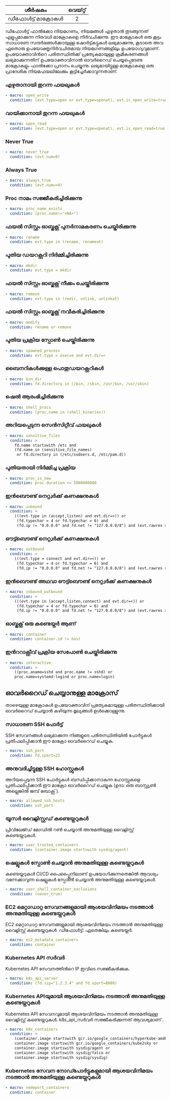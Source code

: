 |     ശീർഷകം      | വെയ്റ്റ് |
| :-------------: | :---: |
| ഡീഫോൾട്ട് മാക്രോകൾ |   2   |

ഡീഫോൾട്ട് ഫാൽക്കോ നിയമഗണം, നിയമങ്ങൾ എഴുതാൻ തുടങ്ങുന്നത് എളുപ്പമാക്കുന്ന  നിരവധി മാക്രോകളെ നിർവചിക്കുന്നു. ഈ മാക്രോകൾ ഒരു കൂട്ടം സാധാരണ സന്ദർഭങ്ങൾക്കായുള്ള ഷോർട്ട്കട്ടുകൾ ലഭ്യമാക്കുന്നു, കൂടാതെ അവ ഏതൊരു ഉപയോക്തൃനിർവചിതമായ നിയമഗണങ്ങളിലും ഉപയോഗ്യവുമാണ്. ഉപയോക്താവിൻറെ പരിതസ്ഥിതിക്ക് പ്രത്യേകമായുള്ള ക്രമീകരണങ്ങൾ ലഭ്യമാക്കുന്നതിന് ഉപയോക്താവിനാൽ ഓവർറൈഡ് ചെയ്യപ്പെടേണ്ട മാക്രോകളും ഫാൽക്കോ പ്രദാനം ചെയ്യുന്നു. ലഭ്യമായിട്ടുള്ള മാക്രോകളെ  ഒരു പ്രാദേശിക നിയമഫയലിലേക്കും കൂട്ടിച്ചേർക്കാവുന്നതാണ്.

### എഴുതാനായി തുറന്ന ഫയലുകൾ

```yaml
- macro: open_write
  condition: (evt.type=open or evt.type=openat), evt.is_open_write=true, fd.typechar='f', fd.num>=0 എന്നിവ
```

### വായിക്കാനായി തുറന്ന ഫയലുകൾ

```yaml
- macro: open_read
  condition: (evt.type=open or evt.type=openat), evt.is_open_read=true, fd.typechar='f', fd.num>=0 
```

### Never True

```yaml
- macro: never_true
  condition: (evt.num=0)
```

### Always True

```yaml
- macro: always_true
  condition: (evt.num=>0)
```

### Proc നാമം സജ്ജീകരിച്ചിരിക്കുന്നു

```yaml
- macro: proc_name_exists
  condition: (proc.name!="<NA>")
```

### ഫയൽ സിസ്റ്റം ഓബ്ജക്റ്റ് പുനർനാമകരണം ചെയ്തിരിക്കുന്നു

```yaml
- macro: rename
  condition: evt.type in (rename, renameat)
```

### പുതിയ ഡയറക്റ്ററി നിർമ്മിച്ചിരിക്കുന്നു

```yaml
- macro: mkdir
  condition: evt.type = mkdir
```

### ഫയൽ സിസ്റ്റം ഓബ്ജക്റ്റ് നീക്കം ചെയ്തിരിക്കുന്നു

```yaml
- macro: remove
  condition: evt.type in (rmdir, unlink, unlinkat)
```

### ഫയൽ സിസ്റ്റം ഓബ്ജക്റ്റ് നവീകരിച്ചിരിക്കുന്നു

```yaml
- macro: modify
  condition: rename or remove
```

### പുതിയ പ്രക്രിയ സ്പോൺ ചെയ്തിരിക്കുന്നു

```yaml
- macro: spawned_process
  condition: evt.type = execve and evt.dir=<
```

### ബൈനറികൾക്കുള്ള പൊതുഡയറക്റ്ററികൾ

```yaml
- macro: bin_dir
  condition: fd.directory in (/bin, /sbin, /usr/bin, /usr/sbin)
```

### ഷെൽ ആരംഭിച്ചിരിക്കുന്നു

```yaml
- macro: shell_procs
  condition: (proc.name in (shell_binaries))
```

### അറിയപ്പെടുന്ന സെൻസിറ്റീവ് ഫയലുകൾ

```yaml
- macro: sensitive_files
  condition: >
    fd.name startswith /etc and
    (fd.name in (sensitive_file_names)
     or fd.directory in (/etc/sudoers.d, /etc/pam.d))
```

### പുതിയതായി നിർമ്മിച്ച പ്രക്രിയ

```yaml
- macro: proc_is_new
  condition: proc.duration <= 5000000000
```

### ഇൻബൌണ്ട് നെറ്റ്വർക്ക് കണക്ഷനുകൾ

```yaml
- macro: inbound
  condition: >
    (((evt.type in (accept,listen) and evt.dir=<)) or
     (fd.typechar = 4 or fd.typechar = 6) and
     (fd.ip != "0.0.0.0" and fd.net != "127.0.0.0/8") and (evt.rawres >= 0 or evt.res = EINPROGRESS))
```

### ഔട്ട്ബൌണ്ട് നെറ്റ്വർക്ക് കണക്ഷനുകൾ

```yaml
- macro: outbound
  condition: >
    (((evt.type = connect and evt.dir=<)) or
     (fd.typechar = 4 or fd.typechar = 6) and
     (fd.ip != "0.0.0.0" and fd.net != "127.0.0.0/8") and (evt.rawres >= 0 or evt.res = EINPROGRESS))
```

### ഇൻബൌണ്ട് അഥവാ ഔട്ട്ബൌണ്ട് നെറ്റ്വർക്ക് കണക്ഷനുകൾ

```yaml
- macro: inbound_outbound
  condition: >
    (((evt.type in (accept,listen,connect) and evt.dir=<)) or
     (fd.typechar = 4 or fd.typechar = 6) and
     (fd.ip != "0.0.0.0" and fd.net != "127.0.0.0/8") and (evt.rawres >= 0 or evt.res = EINPROGRESS))
```

### ഓബ്ജക്റ്റ് ഒരു കണ്ടെയ്നർ ആണ്

```yaml
- macro: container
  condition: container.id != host
```

### ഇൻററാക്റ്റീവ് പ്രക്രിയ സേപോൺ ചെയ്തിരിക്കുന്നു

```yaml
- macro: interactive
  condition: >
    ((proc.aname=sshd and proc.name != sshd) or
    proc.name=systemd-logind or proc.name=login)
```

## ഓവർറൈഡ് ചെയ്യാനുള്ള മാക്രോസ്

താഴെയുള്ള മാക്രോകൾ ഉപയോക്താവിന് പ്രത്യേകമായുള്ള പരിതസ്ഥിതിക്കായി ഓവർറൈഡ് ചെയ്യാൻ കഴിയുന്ന മൂല്യങ്ങൾ ഉൾക്കൊള്ളുന്നു.

### സാധാരണ SSH പോർട്ട്

SSH സേവനങ്ങൾ ലഭ്യമാക്കുന്ന നിങ്ങളുടെ പരിതസ്ഥിതിയിൽ പോർട്ടുകൾ പ്രതിഫലിപ്പിക്കാൻ ഈ മാക്രോ ഓവർറൈഡ് ചെയ്യുക.

```yaml
- macro: ssh_port
  condition: fd.sport=22
```

### അനുവദിച്ചിട്ടുള്ള SSH ഹോസ്റ്റുകൾ

അറിയപ്പെടുന്ന SSH പോർട്ടുകൾ ബന്ധിപ്പിക്കാനാകുന്ന ഹോസ്റ്റുകളെ പ്രതിഫലിപ്പിക്കാൻ ഈ മാക്രോ ഓവർറൈഡ് ചെയ്യുക (ഉദാ: ഒരു ബാസ്റ്റ്യൺ അല്ലെങ്കിൽ ജമ്പ് ബോക്സ് ).

```yaml
- macro: allowed_ssh_hosts
  condition: ssh_port
```

### യൂസർ വൈറ്റ്ലിസ്റ്റഡ് കണ്ടെയ്നറുകൾ

പ്രിവിലേജ്ഡ് മോഡിൽ റൺ ചെയ്യാൻ അനുമതിയുള്ള വൈറ്റ്ലിസ്റ്റ് കണ്ടെയ്നറുകൾ.

```yaml
- macro: user_trusted_containers
  condition: (container.image startswith sysdig/agent)
```

### ഷെല്ലുകൾ സ്പോൺ ചെയ്യാൻ അനുമതിയുള്ള കണ്ടെയ്നറുകൾ

കണ്ടെയ്നറുകൾ CI/CD പൈപ്പ്ലൈനിലാണ് ഉപയോഗിക്കുന്നതെങ്കിൽ ആവശ്യം വന്നേക്കാവുന്ന ഷെല്ലുകൾ സ്പോൺ ചെയ്യാൻ അനുമതിയുള്ള കണ്ടെയ്നറുകൾ.

```yaml
- macro: user_shell_container_exclusions
  condition: (never_true)
```

### EC2 മെറ്റാഡാറ്റ സേവനങ്ങളുമായി ആശയവിനിമയം നടത്താൻ അനുമതിയുള്ള കണ്ടെയ്നറുകൾ

EC2 മെറ്റാഡാറ്റ സേവനങ്ങളുമായി ആശയവിനിമയം നടത്താൻ അനുമതിയുള്ള വൈറ്റ്ലിസ്റ്റ് കണ്ടെയ്നറുകൾ. ഡീഫോൾട്ട്: ഏതെങ്കിലും കണ്ടെയ്നർ.

```yaml
- macro: ec2_metadata_containers
  condition: container
```

### Kubernetes API സർവർ

Kubernetes API സേവനത്തിൻറെ IP ഇവിടെ സജ്ജീകരിക്കുക.

```yaml
- macro: k8s_api_server
  condition: (fd.sip="1.2.3.4" and fd.sport=8080)
```

### Kubernetes APIയുമായി ആശയവിനിമയം നടത്താൻ അനുമതിയുള്ള കണ്ടെയ്നറുകൾ

Kubernetes API സേവനവുമായി ആശയവിനിമയം നടത്താൻ അനുമതിയുള്ള വൈറ്റ്ലിസ്റ്റ് കണ്ടെയ്നറുകൾ. k8s_api_സർവർ സജ്ജീകരിക്കുന്നത് ആവശ്യമാണ് .

```yaml
- macro: k8s_containers
  condition: >
    (container.image startswith gcr.io/google_containers/hyperkube-amd64 or
    container.image startswith gcr.io/google_containers/kube2sky or
    container.image startswith sysdig/agent or
    container.image startswith sysdig/falco or
    container.image startswith sysdig/sysdig)
```

### Kubernetes സേവന നോഡ്പോർട്ടുകളുമായി ആശയവിനിമയം നടത്താൻ അനുമതിയുള്ള കണ്ടെയ്നറുകൾ

```yaml
- macro: nodeport_containers
  condition: container
```
